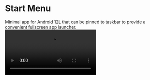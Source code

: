 # Start Menu
Minimal app for Android 12L that can be pinned to taskbar to provide a convenient fullscreen app launcher.  
![Preview](https://raw.githubusercontent.com/Xtr126/MinimalStartMenu/master/preview.mp4)

